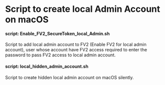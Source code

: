 # Script to create local Admin Account on macOS

#### script: Enable_FV2_SecureToken_local_Admin.sh
Script to add local admin account to FV2 (Enable FV2 for local admin account), user whose account have FV2 access required to enter the password to pass FV2 access to local admin account.


#### script: local_hidden_admin_account.sh
Script to create hidden local admin account on macOS silently.